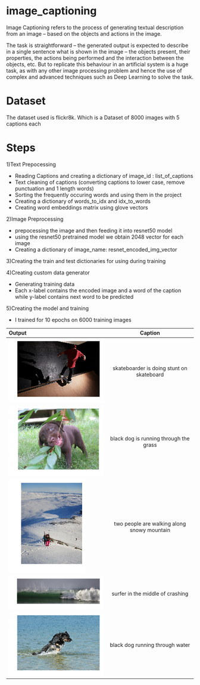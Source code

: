 # image_captioning
Image Captioning refers to the process of generating textual description from an image – based on the objects and actions in the image.

The task is straightforward – the generated output is expected to describe in a single sentence what is shown in the image – the objects present, their properties, the actions being performed and the interaction between the objects, etc. But to replicate this behaviour in an artificial system is a huge task, as with any other image processing problem and hence the use of complex and advanced techniques such as Deep Learning to solve the task.

# Dataset
The dataset used is flickr8k. Which is a Dataset of 8000 images with 5 captions each


# Steps
1)Text Prepocessing
- Reading Captions and creating a dictionary of image_id : list_of_captions
- Text cleaning of captions (converting captions to lower case, remove punctuation and 1 length words)
- Sorting the frequently occuring words and using them in the project
- Creating a dictionary of words_to_idx and idx_to_words
- Creating word embeddings matrix using glove vectors

2)Image Preprocessing
- prepocessing the image and then feeding it into resnet50 model
- using the resnet50 pretrained model we obtain 2048 vector for each image
- Creating a dictionary of image_name: resnet_encoded_img_vector

3)Creating the train and test dictionaries for using during training

4)Creating custom data generator 
- Generating training data 
- Each x-label contains the encoded image and a word of the caption while y-label contains next word to be predicted

5)Creating the model and training
- I trained for 10 epochs on 6000 training images

|  Output       |  Caption    |
| :------------- | :----------: |
|  ![](images/Unknown-2.jpg) |  skateboarder is doing stunt on skateboard   | 
|  ![](images/Unknown-3.jpg) | black dog is running through the grass |  
|  ![](images/Unknown-4.jpg)   | two people are walking along snowy mountain |
|  ![](images/Unknown-5.jpg)   | surfer in the middle of crashing |
|  ![](images/Unknown.jpg)   | black dog running through water |
 
